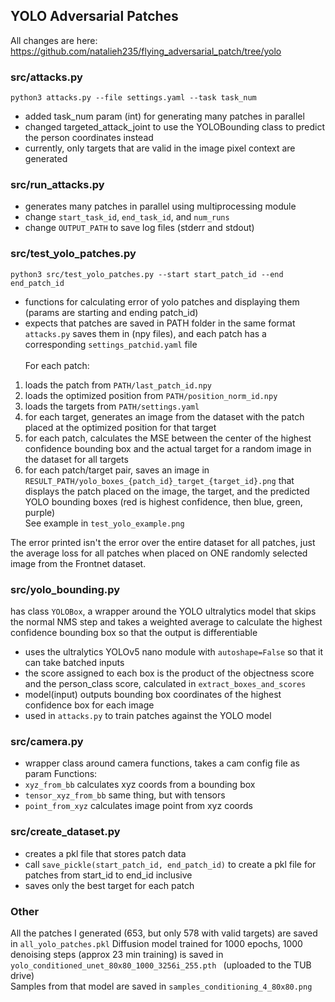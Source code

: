## YOLO Adversarial Patches
All changes are here: https://github.com/natalieh235/flying_adversarial_patch/tree/yolo

### src/attacks.py
`python3 attacks.py --file settings.yaml --task task_num`
- added task_num param (int) for generating many patches in parallel
- changed targeted_attack_joint to use the YOLOBounding class to predict the person coordinates instead
- currently, only targets that are valid in the image pixel context are generated

### src/run_attacks.py
- generates many patches in parallel using multiprocessing module
- change `start_task_id`, `end_task_id`, and `num_runs`
- change `OUTPUT_PATH` to save log files (stderr and stdout)

### src/test_yolo_patches.py 
`python3 src/test_yolo_patches.py --start start_patch_id --end end_patch_id`
- functions for calculating error of yolo patches and displaying them (params are starting and ending patch_id)
- expects that patches are saved in PATH folder in the same format `attacks.py` saves them in (npy files), and each patch has a corresponding `settings_patchid.yaml` file
<br><br/>
For each patch:
1. loads the patch from `PATH/last_patch_id.npy`
2. loads the optimized position from `PATH/position_norm_id.npy`
3. loads the targets from `PATH/settings.yaml`
4. for each target, generates an image from the dataset with the patch placed at the optimized position for that target
5. for each patch, calculates the MSE between the center of the highest confidence bounding box and the actual target for a random image in the dataset for all targets
6. for each patch/target pair, saves an image in `RESULT_PATH/yolo_boxes_{patch_id}_target_{target_id}.png` that displays the patch placed on the image, the target, and the predicted YOLO bounding boxes (red is highest confidence, then blue, green, purple) <br> See example in `test_yolo_example.png`

The error printed isn't the error over the entire dataset for all patches, just the average loss for all patches when placed on ONE randomly selected image from the Frontnet dataset.

### src/yolo_bounding.py
has class `YOLOBox`, a wrapper around the YOLO ultralytics model that skips the normal NMS step and takes a weighted average to calculate the highest confidence bounding box so that the output is differentiable
- uses the ultralytics YOLOv5 nano module with `autoshape=False` so that it can take batched inputs
- the score assigned to each box is the product of the objectness score and the person_class score, calculated in `extract_boxes_and_scores`
- model(input) outputs bounding box coordinates of the highest confidence box for each image
- used in `attacks.py` to train patches against the YOLO model

### src/camera.py
- wrapper class around camera functions, takes a cam config file as param
Functions: 
- `xyz_from_bb` calculates xyz coords from a bounding box
- `tensor_xyz_from_bb` same thing, but with tensors
- `point_from_xyz` calculates image point from xyz coords

### src/create_dataset.py
- creates a pkl file that stores patch data
- call `save_pickle(start_patch_id, end_patch_id)` to create a pkl file for patches from start_id to end_id inclusive
- saves only the best target for each patch

### Other
All the patches I generated (653, but only 578 with valid targets) are saved in `all_yolo_patches.pkl`
Diffusion model trained for 1000 epochs, 1000 denoising steps (approx 23 min training) is saved in `yolo_conditioned_unet_80x80_1000_3256i_255.pth ` (uploaded to the TUB drive) <br>
Samples from that model are saved in `samples_conditioning_4_80x80.png`
